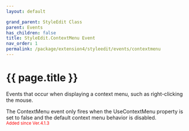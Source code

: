 ```yaml
---
layout: default

grand_parent: StyleEdit Class
parent: Events
has_children: false
title: StyleEdit.ContextMenu Event
nav_order: 1
permalink: /package/extension4/styleedit/events/contextmenu
---
```

# {{ page.title }}

Events that occur when displaying a context menu, such as right-clicking the mouse.

The ContextMenu event only fires when the UseContextMenu property is set to false and the default context menu behavior is disabled.
<br><small><span style="color:red">Added since Ver.4.1.3</span></small>